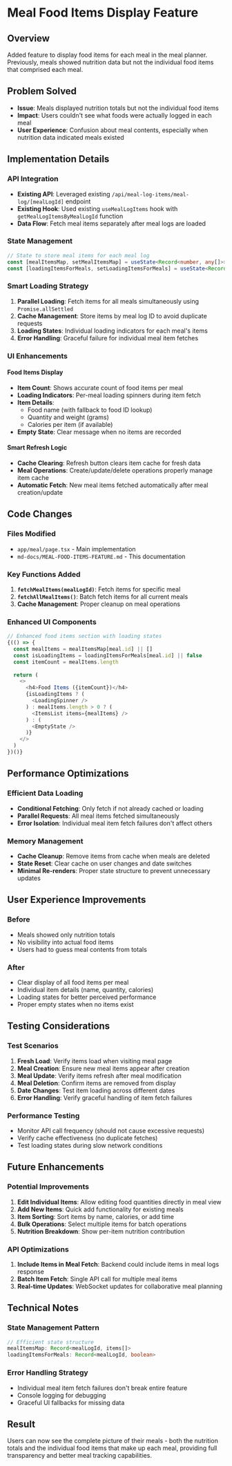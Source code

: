 # Meal Food Items Display Feature

## Overview
Added feature to display food items for each meal in the meal planner. Previously, meals showed nutrition data but not the individual food items that comprised each meal.

## Problem Solved
- **Issue**: Meals displayed nutrition totals but not the individual food items
- **Impact**: Users couldn't see what foods were actually logged in each meal
- **User Experience**: Confusion about meal contents, especially when nutrition data indicated meals existed

## Implementation Details

### API Integration
- **Existing API**: Leveraged existing `/api/meal-log-items/meal-log/[mealLogId]` endpoint
- **Existing Hook**: Used existing `useMealLogItems` hook with `getMealLogItemsByMealLogId` function
- **Data Flow**: Fetch meal items separately after meal logs are loaded

### State Management
```typescript
// State to store meal items for each meal log
const [mealItemsMap, setMealItemsMap] = useState<Record<number, any[]>>({})
const [loadingItemsForMeals, setLoadingItemsForMeals] = useState<Record<number, boolean>>({})
```

### Smart Loading Strategy
1. **Parallel Loading**: Fetch items for all meals simultaneously using `Promise.allSettled`
2. **Cache Management**: Store items by meal log ID to avoid duplicate requests
3. **Loading States**: Individual loading indicators for each meal's items
4. **Error Handling**: Graceful failure for individual meal item fetches

### UI Enhancements

#### Food Items Display
- **Item Count**: Shows accurate count of food items per meal
- **Loading Indicators**: Per-meal loading spinners during item fetch
- **Item Details**: 
  - Food name (with fallback to food ID lookup)
  - Quantity and weight (grams)
  - Calories per item (if available)
- **Empty State**: Clear message when no items are recorded

#### Smart Refresh Logic
- **Cache Clearing**: Refresh button clears item cache for fresh data
- **Meal Operations**: Create/update/delete operations properly manage item cache
- **Automatic Fetch**: New meal items fetched automatically after meal creation/update

## Code Changes

### Files Modified
- `app/meal/page.tsx` - Main implementation
- `md-docs/MEAL-FOOD-ITEMS-FEATURE.md` - This documentation

### Key Functions Added
1. **`fetchMealItems(mealLogId)`**: Fetch items for specific meal
2. **`fetchAllMealItems()`**: Batch fetch items for all current meals
3. **Cache Management**: Proper cleanup on meal operations

### Enhanced UI Components
```typescript
// Enhanced food items section with loading states
{(() => {
  const mealItems = mealItemsMap[meal.id] || []
  const isLoadingItems = loadingItemsForMeals[meal.id] || false
  const itemCount = mealItems.length
  
  return (
    <>
      <h4>Food Items ({itemCount})</h4>
      {isLoadingItems ? (
        <LoadingSpinner />
      ) : mealItems.length > 0 ? (
        <ItemsList items={mealItems} />
      ) : (
        <EmptyState />
      )}
    </>
  )
})()}
```

## Performance Optimizations

### Efficient Data Loading
- **Conditional Fetching**: Only fetch if not already cached or loading
- **Parallel Requests**: All meal items fetched simultaneously
- **Error Isolation**: Individual meal item fetch failures don't affect others

### Memory Management
- **Cache Cleanup**: Remove items from cache when meals are deleted
- **State Reset**: Clear cache on user changes and date switches
- **Minimal Re-renders**: Proper state structure to prevent unnecessary updates

## User Experience Improvements

### Before
- Meals showed only nutrition totals
- No visibility into actual food items
- Users had to guess meal contents from totals

### After
- Clear display of all food items per meal
- Individual item details (name, quantity, calories)
- Loading states for better perceived performance
- Proper empty states when no items exist

## Testing Considerations

### Test Scenarios
1. **Fresh Load**: Verify items load when visiting meal page
2. **Meal Creation**: Ensure new meal items appear after creation
3. **Meal Update**: Verify items refresh after meal modification
4. **Meal Deletion**: Confirm items are removed from display
5. **Date Changes**: Test item loading across different dates
6. **Error Handling**: Verify graceful handling of item fetch failures

### Performance Testing
- Monitor API call frequency (should not cause excessive requests)
- Verify cache effectiveness (no duplicate fetches)
- Test loading states during slow network conditions

## Future Enhancements

### Potential Improvements
1. **Edit Individual Items**: Allow editing food quantities directly in meal view
2. **Add New Items**: Quick add functionality for existing meals
3. **Item Sorting**: Sort items by name, calories, or add time
4. **Bulk Operations**: Select multiple items for batch operations
5. **Nutrition Breakdown**: Show per-item nutrition contribution

### API Optimizations
1. **Include Items in Meal Fetch**: Backend could include items in meal logs response
2. **Batch Item Fetch**: Single API call for multiple meal items
3. **Real-time Updates**: WebSocket updates for collaborative meal planning

## Technical Notes

### State Management Pattern
```typescript
// Efficient state structure
mealItemsMap: Record<mealLogId, items[]>
loadingItemsForMeals: Record<mealLogId, boolean>
```

### Error Handling Strategy
- Individual meal item fetch failures don't break entire feature
- Console logging for debugging
- Graceful UI fallbacks for missing data

## Result
Users can now see the complete picture of their meals - both the nutrition totals and the individual food items that make up each meal, providing full transparency and better meal tracking capabilities. 